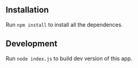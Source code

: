 ## Installation
Run `npm install` to install all the dependences.

## Development
Run `node index.js` to build dev version of this app.